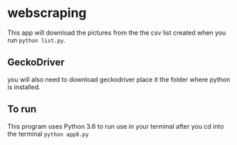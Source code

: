 # webscraping
This app will download the pictures from the the csv list created when you run `python list.py`.

## GeckoDriver
you will also need to download geckodriver place it the folder where python is installed.

## To run
This program uses Python 3.6 to run use in your terminal after you cd into the terminal `python app8.py`


